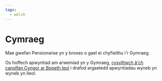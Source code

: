 ```yaml
---
tags:
  - welsh
---
```


# Cymraeg

Mae gwefan Pensionwise yn y broses o gael ei chyfieithu i'r Gymraeg.

Os hoffech apwyntiad am arweiniad yn y Gymraeg, [cysylltwch â'ch canolfan Cyngor ar Bopeth leol](http://www.adviceguide.org.uk/cy/wales/about_this_site/get_advice.htm) i drafod argaeledd apwyntiadau wyneb yn wyneb yn lleol.
